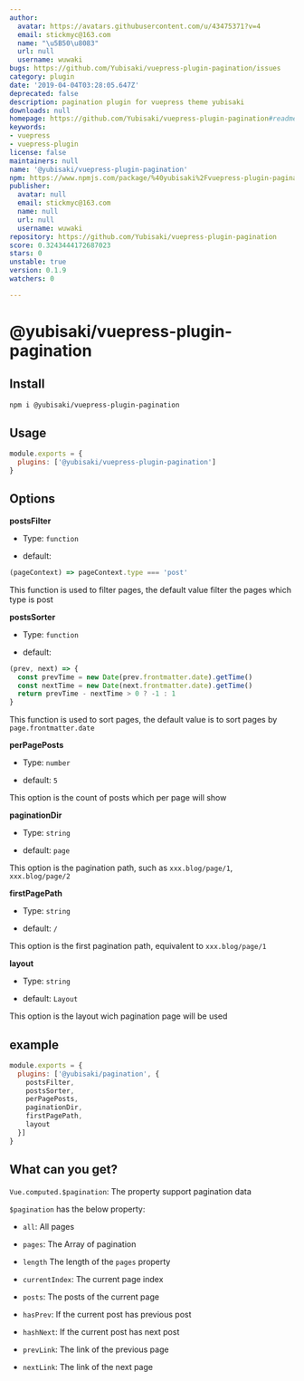 ```yaml
---
author:
  avatar: https://avatars.githubusercontent.com/u/43475371?v=4
  email: stickmyc@163.com
  name: "\u5B50\u8083"
  url: null
  username: wuwaki
bugs: https://github.com/Yubisaki/vuepress-plugin-pagination/issues
category: plugin
date: '2019-04-04T03:28:05.647Z'
deprecated: false
description: pagination plugin for vuepress theme yubisaki
downloads: null
homepage: https://github.com/Yubisaki/vuepress-plugin-pagination#readme
keywords:
- vuepress
- vuepress-plugin
license: false
maintainers: null
name: '@yubisaki/vuepress-plugin-pagination'
npm: https://www.npmjs.com/package/%40yubisaki%2Fvuepress-plugin-pagination
publisher:
  avatar: null
  email: stickmyc@163.com
  name: null
  url: null
  username: wuwaki
repository: https://github.com/Yubisaki/vuepress-plugin-pagination
score: 0.3243444172687023
stars: 0
unstable: true
version: 0.1.9
watchers: 0

---
```


# @yubisaki/vuepress-plugin-pagination

## Install

```bash
npm i @yubisaki/vuepress-plugin-pagination
```

## Usage

```js
module.exports = {
  plugins: ['@yubisaki/vuepress-plugin-pagination']
}
```

## Options

**postsFilter**
- Type: `function`  

- default: 

```js
(pageContext) => pageContext.type === 'post'
```

This function is used to filter pages, the default value filter the pages which type is post

**postsSorter**
- Type: `function`

- default:

```js
(prev, next) => {
  const prevTime = new Date(prev.frontmatter.date).getTime()
  const nextTime = new Date(next.frontmatter.date).getTime()
  return prevTime - nextTime > 0 ? -1 : 1
}
```

This function is used to sort pages, the default value is to sort pages by `page.frontmatter.date`

**perPagePosts**
- Type: `number`

- default: `5`

This option is the count of posts which per page will show

**paginationDir**
- Type: `string`

- default: `page`

This option is the pagination path, such as `xxx.blog/page/1`, `xxx.blog/page/2`

**firstPagePath**
- Type: `string`

- default: `/`

This option is the first pagination path, equivalent to `xxx.blog/page/1`

**layout**
- Type: `string`

- default: `Layout`

This option is the layout wich pagination page will be used

## example

```js
module.exports = {
  plugins: ['@yubisaki/pagination', {
    postsFilter,
    postsSorter,
    perPagePosts,
    paginationDir,
    firstPagePath,
    layout
  }]
}
```

## What can you get?

`Vue.computed.$pagination`: The property support pagination data

`$pagination` has the below property:

- `all`: All pages

- `pages`: The Array of pagination

- `length` The length of the `pages` property

- `currentIndex`: The current page index

- `posts`: The posts of the current page 

- `hasPrev`: If the current post has previous post

- `hashNext`: If the current post has next post

- `prevLink`: The link of the previous page

- `nextLink`: The link of the next page